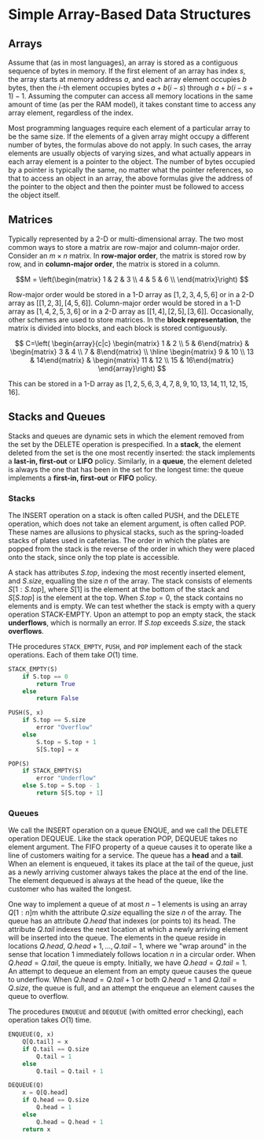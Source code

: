 # Simple Array-Based Data Structures

## Arrays

Assume that (as in most languages), an array is stored as a contiguous sequence of bytes in memory. If the first element of an array has index $s$, the array starts at memory address $a$, and each array element occupies $b$ bytes, then the $i$-th element occupies bytes $a + b(i - s)$ through $a + b(i - s + 1) - 1$. Assuming the computer can access all memory locations in the same amount of time (as per the RAM model), it takes constant time to access any array element, regardless of the index.

Most programming languages require each element of a particular array to be the same size. If the elements of a given array might occupy a different number of bytes, the formulas above do not apply. In such cases, the array elements are usually objects of varying sizes, and what actually appears in each array element is a pointer to the object. The number of bytes occupied by a pointer is typically the same, no matter what the pointer references, so that to access an object in an array, the above formulas give the address of the pointer to the object and then the pointer must be followed to access the object itself.

## Matrices

Typically represented by a 2-D or multi-dimensional array. The two most common ways to store a matrix are row-major and column-major order. Consider an $m \times n$ matrix. In **row-major order**, the matrix is stored row by row, and in **column-major order**, the matrix is stored in a column.

$$M =
\left(\begin{matrix}
1 & 2 & 3 \\
4 & 5 & 6 \\
\end{matrix}\right)
$$

Row-major order would be stored in a 1-D array as $[1, 2, 3, 4, 5, 6]$ or in a 2-D array as $[[1, 2, 3], [4, 5, 6]]$. Column-major order would be stored in a 1-D array as $[1, 4, 2, 5, 3, 6]$ or in a 2-D array as $[[1, 4], [2, 5], [3, 6]]$. Occasionally, other schemes are used to store matrices. In the **block representation**, the matrix is divided into blocks, and each block is stored contiguously.

$$
C=\left(
\begin{array}{c|c}
\begin{matrix} 1 & 2 \\ 5 & 6\end{matrix} &
\begin{matrix} 3 & 4 \\ 7 & 8\end{matrix} \\ \hline
\begin{matrix} 9 & 10 \\ 13 & 14\end{matrix} &
\begin{matrix} 11 & 12 \\ 15 & 16\end{matrix}
\end{array}\right)
$$

This can be stored in a 1-D array as $[1, 2, 5, 6, 3, 4, 7, 8, 9, 10, 13, 14, 11, 12, 15, 16]$.

## Stacks and Queues

Stacks and queues are dynamic sets in which the element removed from the set by the $\text{DELETE}$ operation is prespecified. In a **stack**, the element deleted from the set is the one most recently inserted: the stack implements a **last-in, first-out** or **LIFO** policy. Similarly, in a **queue**, the element deleted is always the one that has been in the set for the longest time: the queue implements a **first-in, first-out** or **FIFO** policy.

### Stacks

The $\text{INSERT}$ operation on a stack is often called $\text{PUSH}$, and the $\text{DELETE}$ operation, which does not take an element argument, is often called $\text{POP}$. These names are allusions to physical stacks, such as the spring-loaded stacks of plates used in cafeterias. The order in which the plates are popped from the stack is the reverse of the order in which they were placed onto the stack, since only the top plate is accessible.

A stack has attributes $S.top$, indexing the most recently inserted element, and $S.size$, equalling the size $n$ of the array. The stack consists of elements $S[1: S.top]$, where $S[1]$ is the element at the bottom of the stack and $S[S.top]$ is the element at the top. When $S.top = 0$, the stack contains no elements and is empty. We can test whether the stack is empty with a query operation $\text{STACK-EMPTY}$. Upon an attempt to pop an empty stack, the stack **underflows**, which is normally an error. If $S.top$ exceeds $S.size$, the stack **overflows**.

THe procedures `STACK_EMPTY`, `PUSH`, and `POP` implement each of the stack operations. Each of them take $O(1)$ time.

```python
STACK_EMPTY(S)
    if S.top == 0
        return True
    else
        return False

PUSH(S, x)
    if S.top == S.size
        error "Overflow"
    else
        S.top = S.top + 1
        S[S.top] = x

POP(S)
    if STACK_EMPTY(S)
        error "Underflow"
    else S.top = S.top - 1
        return S[S.top + 1]
```

### Queues

We call the $\text{INSERT}$ operation on a queue $\text{ENQUE}$, and we call the $\text{DELETE}$ operation $\text{DEQUEUE}$. Like the stack operation $\text{POP}$, $\text{DEQUEUE}$ takes no element argument. The FIFO property of a queue causes it to operate like a line of customers waiting for a service. The queue has a **head** and a **tail**. When an element is enqueued, it takes its place at the tail of the queue, just as a newly arriving customer always takes the place at the end of the line. The element dequeued is always at the head of the queue, like the customer who has waited the longest.

One way to implement a queue of at most $n - 1$ elements is using an array $Q[1: n]$m whith the attribute $Q.size$ equalling the size $n$ of the array. The queue has an attribute $Q.head$ that indexes (or points to) its head. The attribute $Q.tail$ indexes the next location at which a newly arriving element will be inserted into the queue. The elements in the queue reside in locations $Q.head$, $Q.head + 1, ..., Q.tail - 1$, where we "wrap around" in the sense that location $1$ immediately follows location $n$ in a circular order. When $Q.head = Q.tail$, the queue is empty. Initially, we have $Q.head = Q.tail = 1$. An attempt to dequeue an element from an empty queue causes the queue to underflow. When $Q.head = Q.tail + 1$ or both $Q.head = 1$ and $Q.tail = Q.size$, the queue is full, and an attempt the enqueue an element causes the queue to overflow.

The procedures `ENQUEUE` and `DEQUEUE` (with omitted error checking), each operation takes $O(1)$ time.

```python
ENQUEUE(Q, x)
    Q[Q.tail] = x
    if Q.tail == Q.size
        Q.tail = 1
    else
        Q.tail = Q.tail + 1

DEQUEUE(Q)
    x = Q[Q.head]
    if Q.head == Q.size
        Q.head = 1
    else
        Q.head = Q.head + 1
    return x
```
